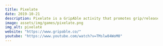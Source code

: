 ```yaml
---
title: Pixelate
date: 2019-10-21
description: Pixelate is a GripAble activity that promotes grip/release for exercise and rehabilitation. A very simple mini-game, Pixelate helps achieving lots of grip/release repetitions by allowing you to uncover a series of pixelated pictures. Made with Unity and C#.
image: assets/img/games/pixelate.png
img_alt: pixelate
website: "https://www.gripable.co/"
youtube: "https://www.youtube.com/watch?v=TMslw84WoM0"
---
```

